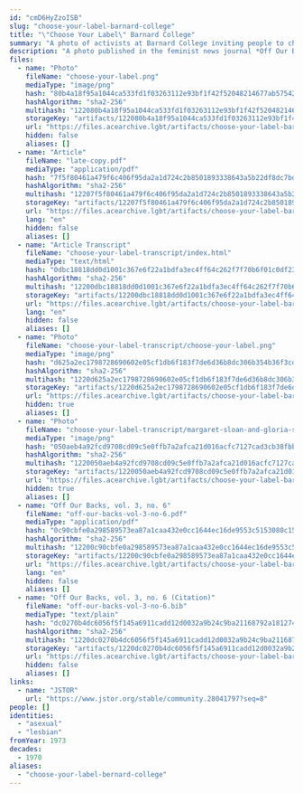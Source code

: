 ```yaml
---
id: "cmD6HyZzoISB"
slug: "choose-your-label-barnard-college"
title: "\"Choose Your Label\" Barnard College"
summary: "A photo of activists at Barnard College inviting people to choose their own label"
description: "A photo published in the feminist news journal *Off Our Backs* depicting activists at Barnard College inviting people to choose their own label, with \"asexual\" as one of the options"
files:
  - name: "Photo"
    fileName: "choose-your-label.png"
    mediaType: "image/png"
    hash: "80b4a18f95a1044ca533fd1f03263112e93bf1f42f52048214677ab57542b7eb"
    hashAlgorithm: "sha2-256"
    multihash: "122080b4a18f95a1044ca533fd1f03263112e93bf1f42f52048214677ab57542b7eb"
    storageKey: "artifacts/122080b4a18f95a1044ca533fd1f03263112e93bf1f42f52048214677ab57542b7eb"
    url: "https://files.acearchive.lgbt/artifacts/choose-your-label-barnard-college/choose-your-label.png"
    hidden: false
    aliases: []
  - name: "Article"
    fileName: "late-copy.pdf"
    mediaType: "application/pdf"
    hash: "7f5f80461a479f6c406f95da2a1d724c2b8501893338643a5b22df8dc7bd4867"
    hashAlgorithm: "sha2-256"
    multihash: "12207f5f80461a479f6c406f95da2a1d724c2b8501893338643a5b22df8dc7bd4867"
    storageKey: "artifacts/12207f5f80461a479f6c406f95da2a1d724c2b8501893338643a5b22df8dc7bd4867"
    url: "https://files.acearchive.lgbt/artifacts/choose-your-label-barnard-college/late-copy.pdf"
    lang: "en"
    hidden: false
    aliases: []
  - name: "Article Transcript"
    fileName: "choose-your-label-transcript/index.html"
    mediaType: "text/html"
    hash: "0dbc18818dd0d1001c367e6f22a1bdfa3ec4ff64c262f7f70b6f01c0df23e9e6"
    hashAlgorithm: "sha2-256"
    multihash: "12200dbc18818dd0d1001c367e6f22a1bdfa3ec4ff64c262f7f70b6f01c0df23e9e6"
    storageKey: "artifacts/12200dbc18818dd0d1001c367e6f22a1bdfa3ec4ff64c262f7f70b6f01c0df23e9e6"
    url: "https://files.acearchive.lgbt/artifacts/choose-your-label-barnard-college/choose-your-label-transcript/index.html"
    lang: "en"
    hidden: false
    aliases: []
  - name: "Photo"
    fileName: "choose-your-label-transcript/choose-your-label.png"
    mediaType: "image/png"
    hash: "d625a2ec1798728690602e05cf1db6f183f7de6d36b8dc306b354b36f3cd747f"
    hashAlgorithm: "sha2-256"
    multihash: "1220d625a2ec1798728690602e05cf1db6f183f7de6d36b8dc306b354b36f3cd747f"
    storageKey: "artifacts/1220d625a2ec1798728690602e05cf1db6f183f7de6d36b8dc306b354b36f3cd747f"
    url: "https://files.acearchive.lgbt/artifacts/choose-your-label-barnard-college/choose-your-label-transcript/choose-your-label.png"
    hidden: true
    aliases: []
  - name: "Photo"
    fileName: "choose-your-label-transcript/margaret-sloan-and-gloria-steinem.png"
    mediaType: "image/png"
    hash: "050aeb4a92fcd9708cd09c5e0ffb7a2afca21d016acfc7127cad3cb38fbb89d6"
    hashAlgorithm: "sha2-256"
    multihash: "1220050aeb4a92fcd9708cd09c5e0ffb7a2afca21d016acfc7127cad3cb38fbb89d6"
    storageKey: "artifacts/1220050aeb4a92fcd9708cd09c5e0ffb7a2afca21d016acfc7127cad3cb38fbb89d6"
    url: "https://files.acearchive.lgbt/artifacts/choose-your-label-barnard-college/choose-your-label-transcript/margaret-sloan-and-gloria-steinem.png"
    hidden: true
    aliases: []
  - name: "Off Our Backs, vol. 3, no. 6"
    fileName: "off-our-backs-vol-3-no-6.pdf"
    mediaType: "application/pdf"
    hash: "0c90cbfe0a298589573ea87a1caa432e0cc1644ec16de9553c5153080c15a266"
    hashAlgorithm: "sha2-256"
    multihash: "12200c90cbfe0a298589573ea87a1caa432e0cc1644ec16de9553c5153080c15a266"
    storageKey: "artifacts/12200c90cbfe0a298589573ea87a1caa432e0cc1644ec16de9553c5153080c15a266"
    url: "https://files.acearchive.lgbt/artifacts/choose-your-label-barnard-college/off-our-backs-vol-3-no-6.pdf"
    lang: "en"
    hidden: false
    aliases: []
  - name: "Off Our Backs, vol. 3, no. 6 (Citation)"
    fileName: "off-our-backs-vol-3-no-6.bib"
    mediaType: "text/plain"
    hash: "dc0270b4dc6056f5f145a6911cadd12d0032a9b24c9ba21168792a18127496ed"
    hashAlgorithm: "sha2-256"
    multihash: "1220dc0270b4dc6056f5f145a6911cadd12d0032a9b24c9ba21168792a18127496ed"
    storageKey: "artifacts/1220dc0270b4dc6056f5f145a6911cadd12d0032a9b24c9ba21168792a18127496ed"
    url: "https://files.acearchive.lgbt/artifacts/choose-your-label-barnard-college/off-our-backs-vol-3-no-6.bib"
    hidden: false
    aliases: []
links:
  - name: "JSTOR"
    url: "https://www.jstor.org/stable/community.28041797?seq=8"
people: []
identities:
  - "asexual"
  - "lesbian"
fromYear: 1973
decades:
  - 1970
aliases:
  - "choose-your-label-bernard-college"
---
```

